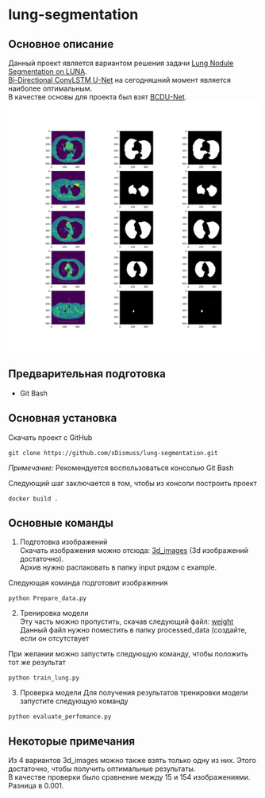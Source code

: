 # lung-segmentation
## Основное описание
Данный проект является вариантом решения задачи [Lung Nodule Segmentation on LUNA](https://paperswithcode.com/sota/lung-nodule-segmentation-on-luna).  
[Bi-Directional ConvLSTM U-Net](https://paperswithcode.com/paper/bi-directional-convlstm-u-net-with-densley) на сегодняшний момент является наиболее оптимальным.  
В качестве основы для проекта был взят [BCDU-Net](https://github.com/rezazad68/BCDU-Net).
![Пример работы](sample_results.png "Пример работы")

## Предварительная подготовка
- Git Bash

## Основная установка
Скачать проект с GitHub
```
git clone https://github.com/sDismuss/lung-segmentation.git
```
*Примечание:* Рекомендуется воспользоваться консолью Git Bash  
  
Следующий шаг заключается в том, чтобы из консоли построить проект
```
docker build .
```
  
## Основные команды
1. Подготовка изображений  
Скачать изображения можно отсюда: [3d_images](https://www.kaggle.com/datasets/kmader/finding-lungs-in-ct-data?select=3d_images.zip) (3d изображений достаточно).  
Архив нужно распаковать в папку input рядом с example.  
  
Следующая команда подготовит изображения  
```
python Prepare_data.py
```
  
2. Тренировка модели  
Эту часть можно пропустить, скачав следующий файл: [weight](https://drive.google.com/open?id=1pHOntUOdqd0MSz4cHUOHi2Ssn3KBH-fU)  
Данный файл нужно поместить в папку processed_data (создайте, если он отсутствует
  
При желании можно запустить следующую команду, чтобы положить тот же результат  
```
python train_lung.py
```
  
3. Проверка модели
Для получения результатов тренировки модели запустите следующую команду
```
python evaluate_perfomance.py
```
  
## Некоторые примечания
Из 4 вариантов 3d_images можно также взять только одну из них. Этого достаточно, чтобы получить оптимальные результаты.  
В качестве проверки было сравнение между 15 и 154 изображениями. Разница в 0.001.

